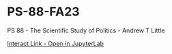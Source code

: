 # PS-88-FA23
PS 88 - The Scientific Study of Politics - Andrew T Little

[Interact Link - Open in JupyterLab](https://datahub.berkeley.edu/hub/user-redirect/git-pull?repo=https://github.com/ds-modules/PS-88-FA23&urlpath=lab%2Ftree%2FPS-88-FA23%2F)
